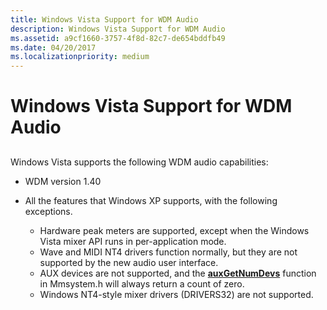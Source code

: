 ```yaml
---
title: Windows Vista Support for WDM Audio
description: Windows Vista Support for WDM Audio
ms.assetid: a9cf1660-3757-4f8d-82c7-de654bddfb49
ms.date: 04/20/2017
ms.localizationpriority: medium
---
```


# Windows Vista Support for WDM Audio


## <span id="windows_xp_support_for_wdm_audio"></span><span id="WINDOWS_XP_SUPPORT_FOR_WDM_AUDIO"></span>


Windows Vista supports the following WDM audio capabilities:

-   WDM version 1.40

-   All the features that Windows XP supports, with the following exceptions.
    -   Hardware peak meters are supported, except when the Windows Vista mixer API runs in per-application mode.
    -   Wave and MIDI NT4 drivers function normally, but they are not supported by the new audio user interface.
    -   AUX devices are not supported, and the [**auxGetNumDevs**](https://msdn.microsoft.com/library/windows/desktop/dd756713) function in Mmsystem.h will always return a count of zero.
    -   Windows NT4-style mixer drivers (DRIVERS32) are not supported.

 

 




